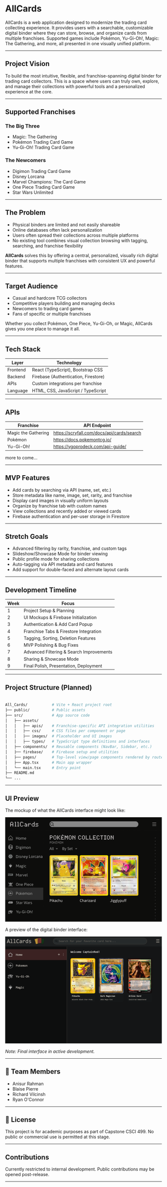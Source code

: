 # AllCards

AllCards is a web application designed to modernize the trading card collecting experience. It provides users with a searchable, customizable digital binder where they can store, browse, and organize cards from multiple franchises. Supported games include Pokémon, Yu-Gi-Oh!, Magic: The Gathering, and more, all presented in one visually unified platform.

---

## Project Vision

To build the most intuitive, flexible, and franchise-spanning digital binder for trading card collectors. This is a space where users can truly own, explore, and manage their collections with powerful tools and a personalized experience at the core.

---

## Supported Franchises

### The Big Three

- Magic: The Gathering
- Pokémon Trading Card Game
- Yu-Gi-Oh! Trading Card Game

### The Newcomers

- Digimon Trading Card Game
- Disney Lorcana
- Marvel Champions: The Card Game
- One Piece Trading Card Game
- Star Wars Unlimited

---

## The Problem

- Physical binders are limited and not easily shareable
- Online databases often lack personalization
- Users often spread their collections across multiple platforms
- No existing tool combines visual collection browsing with tagging, searching, and franchise flexibility

**AllCards** solves this by offering a central, personalized, visually rich digital binder that supports multiple franchises with consistent UX and powerful features.

---

## Target Audience

- Casual and hardcore TCG collectors
- Competitive players building and managing decks
- Newcomers to trading card games
- Fans of specific or multiple franchises

Whether you collect Pokémon, One Piece, Yu-Gi-Oh, or Magic, AllCards gives you one place to manage it all.

---

## Tech Stack

| Layer    | Technology                           |
| -------- | ------------------------------------ |
| Frontend | React (TypeScript), Bootstrap CSS    |
| Backend  | Firebase (Authentication, Firestore) |
| APIs     | Custom integrations per franchise    |
| Language | HTML, CSS, JavaScript / TypeScript   |

---

## APIs

| Franchise           | API Endpoint                               |
| ------------------- | ------------------------------------------ |
| Magic the Gathering | https://scryfall.com/docs/api/cards/search |
| Pokémon             | https://docs.pokemontcg.io/                |
| Yu-Gi-Oh!           | https://ygoprodeck.com/api-guide/          |

more to come...

---

## MVP Features

- Add cards by searching via API (name, set, etc.)
- Store metadata like name, image, set, rarity, and franchise
- Display card images in visually uniform layouts
- Organize by franchise tab with custom names
- View collections and recently added or viewed cards
- Firebase authentication and per-user storage in Firestore

---

## Stretch Goals

- Advanced filtering by rarity, franchise, and custom tags
- Slideshow/Showcase Mode for binder viewing
- Public profile mode for sharing collections
- Auto-tagging via API metadata and card features
- Add support for double-faced and alternate layout cards

---

## Development Timeline

| Week | Focus                                    |
| ---- | ---------------------------------------- |
| 1    | Project Setup & Planning                 |
| 2    | UI Mockups & Firebase Initialization     |
| 3    | Authentication & Add Card Popup          |
| 4    | Franchise Tabs & Firestore Integration   |
| 5    | Tagging, Sorting, Deletion Features      |
| 6    | MVP Polishing & Bug Fixes                |
| 7    | Advanced Filtering & Search Improvements |
| 8    | Sharing & Showcase Mode                  |
| 9    | Final Polish, Presentation, Deployment   |

---

## Project Structure (Planned)

```bash

All_Cards/           # Vite + React project root
├── public/          # Public assets
├── src/             # App source code
│   ├── assets/
│   │   ├── apis/    # Franchise-specific API integration utilities
│   │   ├── css/     # CSS files per component or page
│   │   ├── images/  # Placeholder and UI images
│   │   ├── types/   # TypeScript type definitions and interfaces
│   ├── components/  # Reusable components (NavBar, Sidebar, etc.)
│   ├── firebase/    # Firebase setup and utilities
│   ├── pages/       # Top-level view/page components rendered by routes
│   ├── App.tsx      # Main app wrapper
│   └── main.tsx     # Entry point
├── README.md
└── ...

```

---

## UI Preview

The mockup of what the AllCards interface might look like:

![AllCards UI Mockup](./src/assets/images/Example-AllCards.png)

A preview of the digital binder interface:

![AllCards UI Preview](./src/assets/images/AllCardsUI.png)

_Note: Final interface in active development._

---

## 👥 Team Members

- Anisur Rahman
- Blaise Pierre
- Richard Vilcinsh
- Ryan O'Connor

---

## 📄 License

This project is for academic purposes as part of Capstone CSCI 499. No public or commercial use is permitted at this stage.

---

## Contributions

Currently restricted to internal development. Public contributions may be opened post-release.

---
